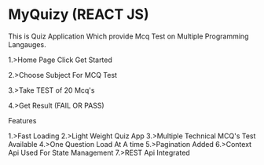 # MyQuizy (REACT JS)

This is Quiz Application Which provide Mcq Test on Multiple Programming Langauges.

1.>Home Page Click Get Started

2.>Choose Subject For MCQ Test

3.>Take TEST of 20 Mcq's

4.>Get Result (FAIL OR PASS)







Features

1.>Fast Loading
2.>Light Weight Quiz App
3.>Multiple Technical MCQ's Test Available
4.>One Question Load At A time
5.>Pagination Added
6.>Context Api Used For State Management
7.>REST Api Integrated



